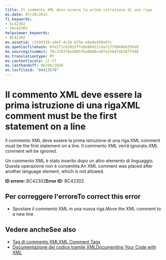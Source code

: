 ```yaml
---
title: Il commento XML deve essere la prima istruzione di una riga
ms.date: 07/20/2015
f1_keywords:
- bc42302
- vbc42302
helpviewer_keywords:
- BC42302
ms.assetid: c3344328-adef-4c3d-b75e-e8a9e450e67c
ms.openlocfilehash: 07e271c62022ffe8e86421cda71ff6044bb356d9
ms.sourcegitcommit: f8c270376ed905f6a8896ce0fe25b4f4b38ff498
ms.translationtype: MT
ms.contentlocale: it-IT
ms.lasthandoff: 06/04/2020
ms.locfileid: "84413570"
---
```

# <a name="xml-comment-must-be-the-first-statement-on-a-line"></a><span data-ttu-id="7bccf-102">Il commento XML deve essere la prima istruzione di una riga</span><span class="sxs-lookup"><span data-stu-id="7bccf-102">XML comment must be the first statement on a line</span></span>
<span data-ttu-id="7bccf-103">Il commento XML deve essere la prima istruzione di una riga.</span><span class="sxs-lookup"><span data-stu-id="7bccf-103">XML comment must be the first statement on a line.</span></span> <span data-ttu-id="7bccf-104">Il commento XML verrà ignorato.</span><span class="sxs-lookup"><span data-stu-id="7bccf-104">XML comment will be ignored.</span></span>  
  
 <span data-ttu-id="7bccf-105">Un commento XML è stato inserito dopo un altro elemento di linguaggio. Questa operazione non è consentita.</span><span class="sxs-lookup"><span data-stu-id="7bccf-105">An XML comment was placed after another language element, which is not allowed.</span></span>  
  
 <span data-ttu-id="7bccf-106">**ID errore:** BC42302</span><span class="sxs-lookup"><span data-stu-id="7bccf-106">**Error ID:** BC42302</span></span>  
  
## <a name="to-correct-this-error"></a><span data-ttu-id="7bccf-107">Per correggere l'errore</span><span class="sxs-lookup"><span data-stu-id="7bccf-107">To correct this error</span></span>  
  
- <span data-ttu-id="7bccf-108">Spostare il commento XML in una nuova riga.</span><span class="sxs-lookup"><span data-stu-id="7bccf-108">Move the XML comment to a new line.</span></span>  
  
## <a name="see-also"></a><span data-ttu-id="7bccf-109">Vedere anche</span><span class="sxs-lookup"><span data-stu-id="7bccf-109">See also</span></span>

- [<span data-ttu-id="7bccf-110">Tag di commento XML</span><span class="sxs-lookup"><span data-stu-id="7bccf-110">XML Comment Tags</span></span>](../language-reference/xmldoc/index.md)
- [<span data-ttu-id="7bccf-111">Documentazione del codice tramite XML</span><span class="sxs-lookup"><span data-stu-id="7bccf-111">Documenting Your Code with XML</span></span>](../programming-guide/program-structure/documenting-your-code-with-xml.md)
